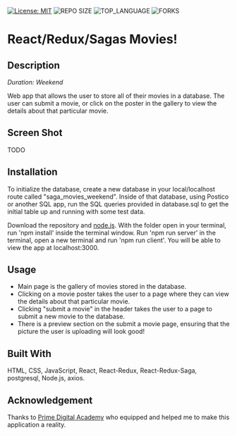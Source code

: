 [![License: MIT](https://img.shields.io/badge/License-MIT-yellow.svg)](https://opensource.org/licenses/MIT)
![REPO SIZE](https://img.shields.io/github/repo-size/julianbooher/movie-sagas.svg?style=flat-square)
![TOP_LANGUAGE](https://img.shields.io/github/languages/top/julianbooher/movie-sagas.svg?style=flat-square)
![FORKS](https://img.shields.io/github/forks/julianbooher/movie-sagas.svg?style=social)

# React/Redux/Sagas Movies!

## Description

_Duration: Weekend_

Web app that allows the user to store all of their movies in a database. The user can submit a movie, or click on the poster in the gallery to view the details about that particular movie.

## Screen Shot

TODO

## Installation

To initialize the database, create a new database in your local/localhost route called "saga_movies_weekend". Inside of that database, using Postico or another SQL app, run the SQL queries provided in database.sql to get the initial table up and running with some test data.

Download the repository and [node.js](https://nodejs.org/en/download/). With the folder open in your terminal, run 'npm install' inside the terminal window. Run 'npm run server' in the terminal, open a new terminal and run 'npm run client'. You will be able to view the app at localhost:3000.

## Usage

- Main page is the gallery of movies stored in the database.
- Clicking on a movie poster takes the user to a page where they can view the details about that particular movie.
- Clicking "submit a movie" in the header takes the user to a page to submit a new movie to the database.
- There is a preview section on the submit a movie page, ensuring that the picture the user is uploading will look good!

## Built With

HTML, CSS, JavaScript, React, React-Redux, React-Redux-Saga, postgresql, Node.js, axios. 

## Acknowledgement
Thanks to [Prime Digital Academy](www.primeacademy.io) who equipped and helped me to make this application a reality.